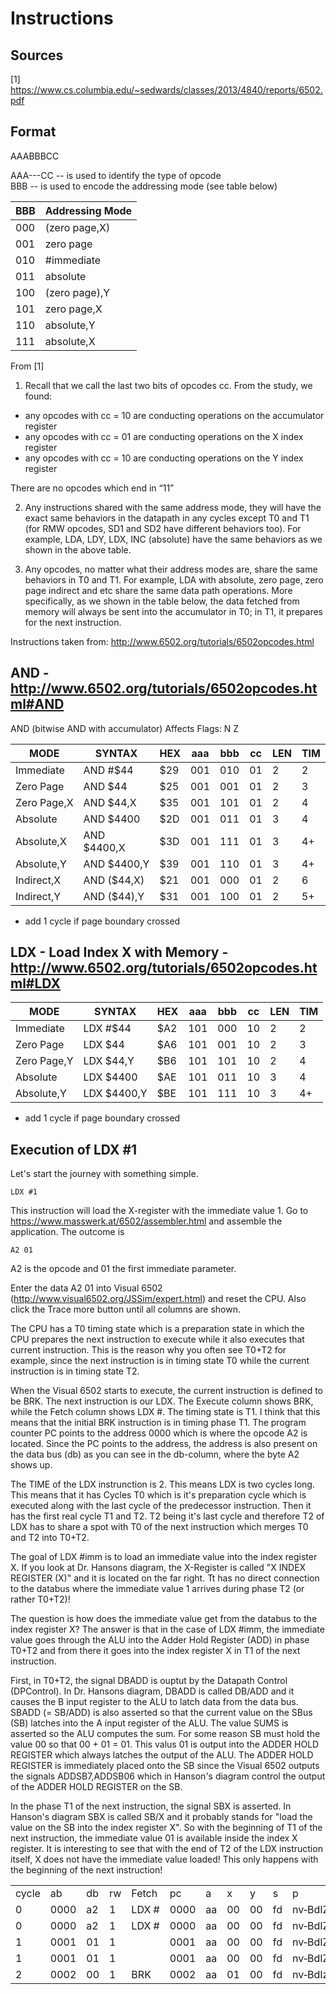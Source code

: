 
# Instructions

## Sources

[1] https://www.cs.columbia.edu/~sedwards/classes/2013/4840/reports/6502.pdf

## Format
AAABBBCC

AAA---CC   -- is used to identify the type of opcode \
   BBB     -- is used to encode the addressing mode (see table below)

| BBB | Addressing Mode |
|---  |---              |
| 000 | (zero page,X)   |
| 001 | zero page       |
| 010 | #immediate      |
| 011 | absolute        |
| 100 | (zero page),Y   |
| 101 | zero page,X     |
| 110 | absolute,Y      |
| 111 | absolute,X      |

From [1]

1. Recall that we call the last two bits of opcodes cc. From the study, we found:

* any opcodes with cc = 10 are conducting operations on the accumulator register
* any opcodes with cc = 01 are conducting operations on the X index register
* any opcodes with cc = 10 are conducting operations on the Y index register

There are no opcodes which end in “11”

2. Any instructions shared with the same address mode, they will have the exact same behaviors in the datapath in
any cycles except T0 and T1 (for RMW opcodes, SD1 and SD2 have different behaviors too). For example, LDA,
LDY, LDX, INC (absolute) have the same behaviors as we shown in the above table. 

3. Any opcodes, no matter what their address modes are, share the same behaviors in T0 and T1. For example, LDA
with absolute, zero page, zero page indirect and etc share the same data path operations. More specifically, as we
shown in the table below, the data fetched from memory will always be sent into the accumulator in T0; in T1, it
prepares for the next instruction. 


Instructions taken from: http://www.6502.org/tutorials/6502opcodes.html

## AND - http://www.6502.org/tutorials/6502opcodes.html#AND

AND (bitwise AND with accumulator)
Affects Flags: N Z

|MODE        | SYNTAX      | HEX | aaa | bbb | cc  | LEN | TIM |
|---         |---          |---  |---  |---  |---  |---  |---  |
|Immediate   | AND #$44    | $29 | 001 | 010 | 01  | 2   | 2   |
|Zero Page   | AND $44     | $25 | 001 | 001 | 01  | 2   | 3   |
|Zero Page,X | AND $44,X   | $35 | 001 | 101 | 01  | 2   | 4   |
|Absolute    | AND $4400   | $2D | 001 | 011 | 01  | 3   | 4   |
|Absolute,X  | AND $4400,X | $3D | 001 | 111 | 01  | 3   | 4+  |
|Absolute,Y  | AND $4400,Y | $39 | 001 | 110 | 01  | 3   | 4+  |
|Indirect,X  | AND ($44,X) | $21 | 001 | 000 | 01  | 2   | 6   |
|Indirect,Y  | AND ($44),Y | $31 | 001 | 100 | 01  | 2   | 5+  |

+ add 1 cycle if page boundary crossed


## LDX - Load Index X with Memory - http://www.6502.org/tutorials/6502opcodes.html#LDX

|MODE        | SYNTAX      | HEX | aaa | bbb | cc  | LEN | TIM |
|---         |---          |---  |---  |---  |---  |---  |---  |
|Immediate   | LDX #$44    | $A2 | 101 | 000 | 10  | 2   | 2   |
|Zero Page   | LDX $44     | $A6 | 101 | 001 | 10  | 2   | 3   |
|Zero Page,Y | LDX $44,Y   | $B6 | 101 | 101 | 10  | 2   | 4   |
|Absolute    | LDX $4400   | $AE | 101 | 011 | 10  | 3   | 4   |
|Absolute,Y  | LDX $4400,Y | $BE | 101 | 111 | 10  | 3   | 4+  |


+ add 1 cycle if page boundary crossed


## Execution of LDX #1

Let's start the journey with something simple.

```
LDX #1
```

This instruction will load the X-register with the immediate value 1. Go to https://www.masswerk.at/6502/assembler.html
and assemble the application. The outcome is 

```
A2 01
```

A2 is the opcode and 01 the first immediate parameter.

Enter the data A2 01 into Visual 6502 (http://www.visual6502.org/JSSim/expert.html) and reset the CPU. Also click the
Trace more button until all columns are shown.

The CPU has a T0 timing state which is a preparation state in which the CPU prepares the next instruction to execute
while it also executes that current instruction. This is the reason why you often see T0+T2 for example, since the
next instruction is in timing state T0 while the current instruction is in timing state T2.

When the Visual 6502 starts to execute, the current instruction is defined to be BRK. The next instruction is our
LDX. The Execute column shows BRK, while the Fetch column shows LDX #. The timing state is T1. I think that this means
that the initial BRK instruction is in timing phase T1. The program counter PC points to the address 0000 which is
where the opcode A2 is located. Since the PC points to the address, the address is also present on the data bus (db) 
as you can see in the db-column, where the byte A2 shows up.

The TIME of the LDX instrunction is 2. This means LDX is two cycles long. This means that it has Cycles T0 which is 
it's preparation cycle which is executed along with the last cycle of the predecessor instruction. Then it has
the first real cycle T1 and T2. T2 being it's last cycle and therefore T2 of LDX has to share a spot with T0 of the
next instruction which merges T0 and T2 into T0+T2.

The goal of LDX #imm is to load an immediate value into the index register X. If you look at Dr. Hansons diagram, 
the X-Register is called "X INDEX REGISTER (X)" and it is located on the far right. Tt has no direct connection 
to the databus where the immediate value 1 arrives during phase T2 (or rather T0+T2)! 

The question is how does the immediate value get from the databus to the index register X?
The answer is that in the case of LDX #imm, the immediate value goes through the ALU into the Adder Hold Register 
(ADD) in phase T0+T2 and from there it goes into the index register X in T1 of the next instruction.

First, in T0+T2, the signal DBADD is ouptut by the Datapath Control (DPControl). In Dr. Hansons diagram, DBADD is
called DB/ADD and it causes the B input register to the ALU to latch data from the data bus.
SBADD (= SB/ADD) is also asserted so that the current value on the SBus (SB) latches into the A input register
of the ALU. The value SUMS is asserted so the ALU computes the sum. For some reason SB must hold the value 00 so that
00 + 01 = 01. This valus 01 is output into the ADDER HOLD REGISTER which always latches the output of the ALU.
The ADDER HOLD REGISTER is immediately placed onto the SB since the Visual 6502 outputs the signals ADDSB7,ADDSB06
which in Hanson's diagram control the output of the ADDER HOLD REGISTER on the SB.

In the phase T1 of the next instruction, the signal SBX is asserted. In Hanson's diagram SBX is called SB/X and it
probably stands for "load the value on the SB into the index register X". So with the beginning of T1 of the 
next instruction, the immediate value 01 is available inside the index X register. It is interesting to see that with the end of T2 of the LDX instruction itself, X does not have the immediate value loaded! This only happens with the beginning of the next instruction!

<table class="logstream" id="logstream"><tbody><tr><td class="header">cycle</td><td class="header">ab</td><td class="header">db</td><td class="header">rw</td><td class="header">Fetch</td><td class="header">pc</td><td class="header">a</td><td class="header">x</td><td class="header">y</td><td class="header">s</td><td class="header">p</td><td class="header">Execute</td><td class="header">State</td><td class="header">ir</td><td class="header">tcstate</td><td class="header">pd</td><td class="header">adl</td><td class="header">adh</td><td class="header">sb</td><td class="header">alu</td><td class="header">alucin</td><td class="header">alua</td><td class="header">alub</td><td class="header">alucout</td><td class="header">aluvout</td><td class="header">dasb</td><td class="header">plaOutputs</td><td class="header">DPControl</td><td class="header">idb</td><td class="header">dor</td><td class="header">irq</td><td class="header">nmi</td><td class="header">res</td></tr><tr><td class="oddcol">0</td><td>0000</td><td class="oddcol">a2</td><td>1</td><td class="oddcol">LDX&nbsp;#</td><td>0000</td><td class="oddcol">aa</td><td>00</td><td class="oddcol">00</td><td>fd</td><td class="oddcol">nv‑BdIZc</td><td>BRK</td><td class="oddcol">T1</td><td>00</td><td class="oddcol">101111</td><td>00</td><td class="oddcol">00</td><td>00</td><td class="oddcol">ff</td><td>00</td><td class="oddcol">0</td><td>ff</td><td class="oddcol">00</td><td>0</td><td class="oddcol">0</td><td>ff</td><td class="oddcol">brk/rti,SUMS</td><td>ADL/ABL,ADH/ABH,SS,DBADD,SBADD,SUMS,#DAA,~DAA,ADDADL,#DSA,~DSA,ADHPCH,ADLPCL,DL/ADH,DL/DB</td><td class="oddcol">00</td><td>00</td><td class="oddcol">1</td><td>1</td><td class="oddcol">1</td></tr><tr><td class="oddcol">0</td><td>0000</td><td class="oddcol">a2</td><td>1</td><td class="oddcol">LDX&nbsp;#</td><td>0000</td><td class="oddcol">aa</td><td>00</td><td class="oddcol">00</td><td>fd</td><td class="oddcol">nv‑BdIZc</td><td>BRK</td><td class="oddcol">T1</td><td>00</td><td class="oddcol">101111</td><td>a2</td><td class="oddcol">01</td><td>00</td><td class="oddcol">ff</td><td>ff</td><td class="oddcol">0</td><td>ff</td><td class="oddcol">00</td><td>0</td><td class="oddcol">0</td><td>ff</td><td class="oddcol">brk/rti,SUMS</td><td>ADL/ABL,ADH/ABH,SUMS,#DAA,~DAA,ADDSB7,ADDSB06,#DSA,~DSA,SBDB,PCHADH,PCLADL</td><td class="oddcol">ff</td><td>00</td><td class="oddcol">1</td><td>1</td><td class="oddcol">1</td></tr><tr><td class="oddrow">1</td><td class="oddrowcol">0001</td><td class="oddrow">01</td><td class="oddrowcol">1</td><td class="oddrow"></td><td class="oddrowcol">0001</td><td class="oddrow">aa</td><td class="oddrowcol">00</td><td class="oddrow">00</td><td class="oddrowcol">fd</td><td class="oddrow">nv‑BdIZc</td><td class="oddrowcol">LDX&nbsp;#</td><td class="oddrow">T0+T2</td><td class="oddrowcol">a2</td><td class="oddrow">010111</td><td class="oddrowcol">a2</td><td class="oddrow">01</td><td class="oddrowcol">00</td><td class="oddrow">ff</td><td class="oddrowcol">ff</td><td class="oddrow">0</td><td class="oddrowcol">ff</td><td class="oddrow">ff</td><td class="oddrowcol">0</td><td class="oddrow">0</td><td class="oddrowcol">ff</td><td class="oddrow">xy,T0‑ldx/tax/tsx,T2,T2‑ADL/ADD,T0,SUMS</td><td class="oddrowcol">ADL/ABL,ADH/ABH,SS,DBADD,SBADD,SUMS,#DAA,~DAA,ADDSB7,ADDSB06,#DSA,~DSA,SBDB,ADHPCH,PCHADH,PCLADL,ADLPCL</td><td class="oddrow">ff</td><td class="oddrowcol">ff</td><td class="oddrow">1</td><td class="oddrowcol">1</td><td class="oddrow">1</td></tr><tr><td class="oddrow">1</td><td class="oddrowcol">0001</td><td class="oddrow">01</td><td class="oddrowcol">1</td><td class="oddrow"></td><td class="oddrowcol">0001</td><td class="oddrow">aa</td><td class="oddrowcol">00</td><td class="oddrow">00</td><td class="oddrowcol">fd</td><td class="oddrow">nv‑BdIZc</td><td class="oddrowcol">LDX&nbsp;#</td><td class="oddrow">T0+T2</td><td class="oddrowcol">a2</td><td class="oddrow">010111</td><td class="oddrowcol">01</td><td class="oddrow">02</td><td class="oddrowcol">00</td><td class="oddrow">ff</td><td class="oddrowcol">fe</td><td class="oddrow">0</td><td class="oddrowcol">ff</td><td class="oddrow">ff</td><td class="oddrowcol">1</td><td class="oddrow">0</td><td class="oddrowcol">ff</td><td class="oddrow">xy,T0‑ldx/tax/tsx,T2,T2‑ADL/ADD,T0,SUMS</td><td class="oddrowcol">ADL/ABL,ADH/ABH,SUMS,#DAA,~DAA,#DSA,~DSA,SBDB,PCHADH,PCLADL,DL/DB</td><td class="oddrow">ff</td><td class="oddrowcol">ff</td><td class="oddrow">1</td><td class="oddrowcol">1</td><td class="oddrow">1</td></tr><tr><td class="oddcol">2</td><td>0002</td><td class="oddcol">00</td><td>1</td><td class="oddcol">BRK</td><td>0002</td><td class="oddcol">aa</td><td>01</td><td class="oddcol">00</td><td>fd</td><td class="oddcol">nv‑BdIzc</td><td>LDX&nbsp;#</td><td class="oddcol">T1</td><td>a2</td><td class="oddcol">101111</td><td>01</td><td class="oddcol">02</td><td>00</td><td class="oddcol">01</td><td>fe</td><td class="oddcol">0</td><td>01</td><td class="oddcol">01</td><td>1</td><td class="oddcol">0</td><td>01</td><td class="oddcol">xy,SUMS</td><td>ADL/ABL,ADH/ABH,SBX,SS,DBADD,SBADD,SUMS,#DAA,~DAA,#DSA,~DSA,SBDB,ADHPCH,PCHADH,PCLADL,ADLPCL,DL/DB</td><td class="oddcol">01</td><td>01</td><td class="oddcol">1</td><td>1</td><td class="oddcol">1</td></tr></tbody></table>

